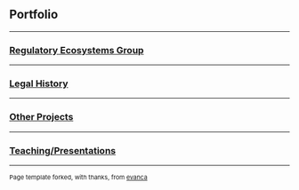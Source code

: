 ## Portfolio

---
### [Regulatory Ecosystems Group](reg.md)
---
### [Legal History](popchesa.md)
---
### [Other Projects](etc.md)
---
### [Teaching/Presentations](pyo.md)




---
<p style="font-size:11px">Page template forked, with thanks, from <a href="https://github.com/evanca/quick-portfolio">evanca</a></p>
<!-- Remove above link if you don't want to attibute -->
